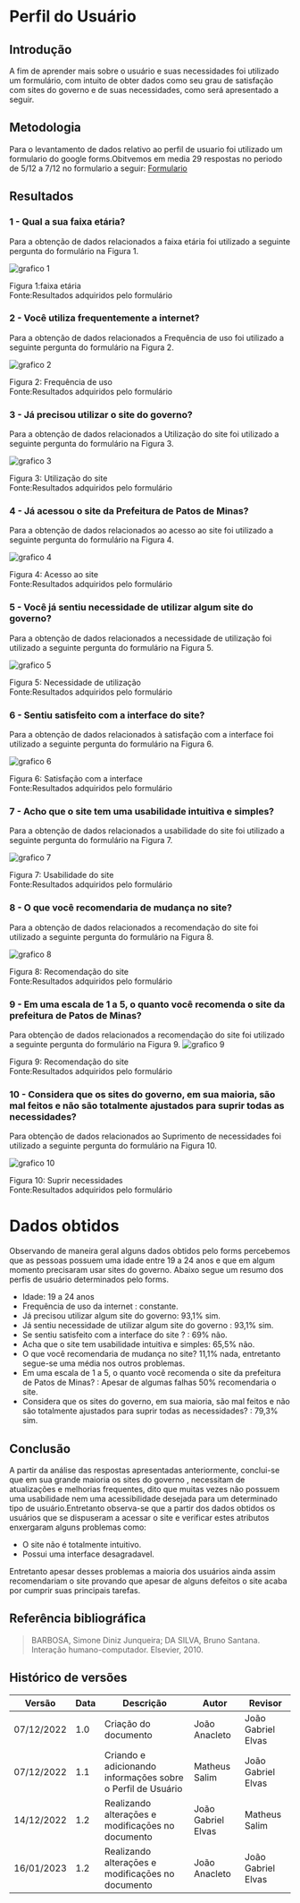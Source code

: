 # Perfil do Usuário

## Introdução

A fim de aprender mais sobre o usuário e suas necessidades foi utilizado um formulário, com intuito de obter dados como seu grau de satisfação com sites do governo e de suas necessidades, como será apresentado a seguir.

## Metodologia

Para o levantamento de dados relativo ao perfil de usuario foi utilizado um formulario do google forms.Obitvemos em media 29 respostas no periodo de 5/12 a 7/12 no formulario a seguir: [Formulario](https://docs.google.com/forms/d/e/1FAIpQLSenSpFj_bBkKLr32BrTAirCS5a3Rz3_D7YYgUM0jT2sJtRd5A/viewform)

## Resultados

### 1 - Qual a sua faixa etária?

Para a obtenção de dados relacionados a faixa etária foi utilizado a seguinte pergunta do formulário na Figura 1.

![grafico 1](./graficos/1.png)

Figura 1:faixa etária
<br>Fonte:Resultados adquiridos pelo formulário

### 2 - Você utiliza frequentemente a internet?

Para a obtenção de dados relacionados a Frequência de uso foi utilizado a seguinte pergunta do formulário na Figura 2.

![grafico 2](./graficos/2.png)

Figura 2: Frequência de uso
<br>Fonte:Resultados adquiridos pelo formulário

### 3 - Já precisou utilizar o site do governo?

Para a obtenção de dados relacionados a Utilização do site foi utilizado a seguinte pergunta do formulário na Figura 3.

![grafico 3](./graficos/3.png)

Figura 3: Utilização do site
<br>Fonte:Resultados adquiridos pelo formulário

### 4 - Já acessou o site da Prefeitura de Patos de Minas?

Para a obtenção de dados relacionados ao acesso ao site foi utilizado a seguinte pergunta do formulário na Figura 4.

![grafico 4](./graficos/4.png)

Figura 4: Acesso ao site
<br>Fonte:Resultados adquiridos pelo formulário

### 5 - Você já sentiu necessidade de utilizar algum site do governo?

Para a obtenção de dados relacionados a necessidade de utilização foi utilizado a seguinte pergunta do formulário na Figura 5.

![grafico 5](./graficos/5.png)

Figura 5: Necessidade de utilização
<br>Fonte:Resultados adquiridos pelo formulário

### 6 - Sentiu satisfeito com a interface do site?

Para a obtenção de dados relacionados à satisfação com a interface foi utilizado a seguinte pergunta do formulário na Figura 6.

![grafico 6](./graficos/6.png)

Figura 6: Satisfação com a interface
<br>Fonte:Resultados adquiridos pelo formulário

### 7 - Acho que o site tem uma usabilidade intuitiva e simples?

Para a obtenção de dados relacionados a usabilidade do site foi utilizado a seguinte pergunta do formulário na Figura 7.

![grafico 7](./graficos/7.png)

Figura 7: Usabilidade do site
<br>Fonte:Resultados adquiridos pelo formulário

### 8 - O que você recomendaria de mudança no site?

Para a obtenção de dados relacionados a recomendação do site foi utilizado a seguinte pergunta do formulário na Figura 8.

![grafico 8](./graficos/8.png)

Figura 8: Recomendação do site
<br>Fonte:Resultados adquiridos pelo formulário

### 9 - Em uma escala de 1 a 5, o quanto você recomenda o site da prefeitura de Patos de Minas?

Para obtenção de dados relacionados a recomendação do site foi utilizado a seguinte pergunta do formulário na Figura 9.
![grafico 9](./graficos/9.png)

Figura 9: Recomendação do site
<br>Fonte:Resultados adquiridos pelo formulário

### 10 - Considera que os sites do governo, em sua maioria, são mal feitos e não são totalmente ajustados para suprir todas as necessidades?

Para obtenção de dados relacionados ao Suprimento de necessidades foi utilizado a seguinte pergunta do formulário na Figura 10.

![grafico 10](./graficos/10.png)

Figura 10: Suprir necessidades
<br>Fonte:Resultados adquiridos pelo formulário

# Dados obtidos

Observando de maneira geral alguns dados obtidos pelo forms percebemos que as pessoas possuem uma idade entre 19 a 24 anos e que em algum momento precisaram usar sites do governo. Abaixo segue um resumo dos perfis de usuário determinados pelo forms.

- Idade: 19 a 24 anos
- Frequência de uso da internet : constante.
- Já precisou utilizar algum site do governo: 93,1% sim.
- Já sentiu necessidade de utilizar algum site do governo : 93,1% sim.
- Se sentiu satisfeito com a interface do site ? : 69% não.
- Acha que o site tem usabilidade intuitiva e simples: 65,5% não.
- O que você recomendaria de mudança no site? 11,1% nada, entretanto segue-se uma média nos outros problemas.
- Em uma escala de 1 a 5, o quanto você recomenda o site da prefeitura de Patos de Minas? : Apesar de algumas falhas 50% recomendaria o site.
- Considera que os sites do governo, em sua maioria, são mal feitos e não são totalmente ajustados para suprir todas as necessidades? : 79,3% sim.

## Conclusão

A partir da análise das respostas apresentadas anteriormente, conclui-se que em sua grande maioria os sites do governo , necessitam de atualizações e melhorias frequentes, dito que muitas vezes não possuem uma usabilidade nem uma acessibilidade desejada para um determinado tipo de usuário.Entretanto observa-se que a partir dos dados obtidos os usuários que se dispuseram a acessar o site e verificar estes atributos enxergaram alguns problemas como:

- O site não é totalmente intuitivo.
- Possui uma interface desagradavel.

Entretanto apesar desses problemas a maioria dos usuários ainda assim recomendariam o site provando que apesar de alguns defeitos o site acaba por cumprir suas principais tarefas.

## Referência bibliográfica

> BARBOSA, Simone Diniz Junqueira; DA SILVA, Bruno Santana. Interação humano-computador. Elsevier, 2010.

## Histórico de versões

| Versão     | Data | Descrição                                                   | Autor              | Revisor            |
| ---------- | ---- | ----------------------------------------------------------- | ------------------ | ------------------ |
| 07/12/2022 | 1.0  | Criação do documento                                        | João Anacleto      | João Gabriel Elvas |
| 07/12/2022 | 1.1  | Criando e adicionando informações sobre o Perfil de Usuário | Matheus Salim      | João Gabriel Elvas |
| 14/12/2022 | 1.2  | Realizando alteraçōes e modificaçōes no documento           | João Gabriel Elvas | Matheus Salim      |
| 16/01/2023 | 1.2  | Realizando alteraçōes e modificaçōes no documento           | João Anacleto      | João Gabriel Elvas |

